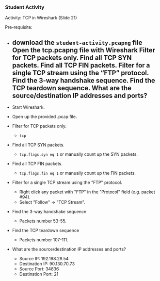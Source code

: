 ### Student Activity

Activity: TCP in Wireshark (Slide 21)

Pre-requisite:

- download the `student-activity.pcapng` file
Open the tcp.pcapng file with Wireshark
Filter for TCP packets only.
Find all TCP SYN packets.
Find all TCP FIN packets.
Filter for a single TCP stream using the “FTP” protocol.
Find the 3-way handshake sequence.
Find the TCP teardown sequence.
What are the source/destination IP addresses and ports?
  ---

- Start Wireshark.
- Open up the provided .pcap file.
- Filter for TCP packets only.
  - `tcp`
- Find all TCP SYN packets.
  - `tcp.flags.syn eq 1` or manually count up the SYN packets.
- Find all TCP FIN packets.
  - `tcp.flags.fin eq 1` or manually count up the FIN packets.
- Filter for a single TCP stream using the "FTP" protocol.
  - Right click any packet with "FTP" in the "Protocol" field (e.g. packet #94).
  - Select "Follow" -> "TCP Stream".
- Find the 3-way handshake sequence
  - Packets number 53-55.
- Find the TCP teardown sequence
  - Packets number 107-111.
- What are the source/destination IP addresses and ports?
  - Source IP: 192.168.29.54
  - Destination IP: 90.130.70.73
  - Source Port: 34836
  - Destination Port: 21
